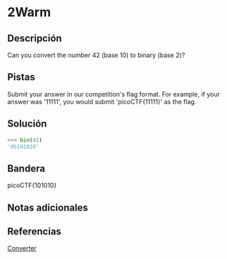 # 2Warm

## Descripción
Can you convert the number 42 (base 10) to binary (base 2)?

## Pistas
Submit your answer in our competition's flag format. For example, if your answer was '11111', you would submit 'picoCTF{11111}' as the flag.

## Solución
```python
>>> bin(42)
'0b101010'
```

## Bandera
picoCTF{101010}

## Notas adicionales

## Referencias
[Converter](https://www.rapidtables.com/convert/number/hex-to-decimal.html)

